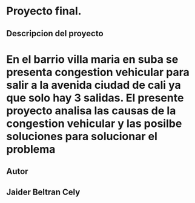 # Proyecto final.

## Descripcion del proyecto
# En el barrio villa maria en suba se presenta congestion vehicular para salir a la avenida ciudad de cali ya que solo hay 3 salidas. El presente proyecto analisa las causas de la congestion vehicular y las posilbe soluciones para solucionar el problema

## Autor
## Jaider Beltran Cely
